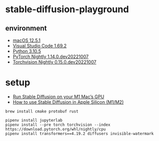 # stable-diffusion-playground

## environment

- [macOS 12.5.1](https://www.apple.com/tw/macos/monterey/)
- [Visual Studio Code 1.69.2](https://code.visualstudio.com/)
- [Python 3.10.5](https://www.python.org/)
- [PyTorch Nightly 1.14.0.dev20221007](https://pytorch.org/)
- [Torchvision Nightly 0.15.0.dev20221007](https://pytorch.org/)

# setup

- [Run Stable Diffusion on your M1 Mac’s GPU](https://replicate.com/blog/run-stable-diffusion-on-m1-mac)
- [How to use Stable Diffusion in Apple Silicon (M1/M2)](https://huggingface.co/docs/diffusers/main/en/optimization/mps)

```
brew install cmake protobuf rust

pipenv install jupyterlab
pipenv install --pre torch torchvision --index https://download.pytorch.org/whl/nightly/cpu
pipenv install transformers==4.19.2 diffusers invisible-watermark
```
